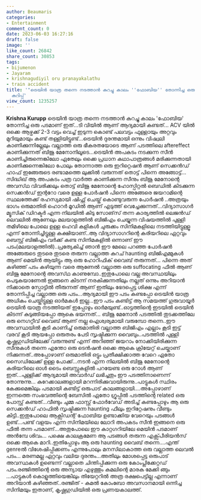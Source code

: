 ```yaml
---
author: Beaumaris
categories:
- Entertainment
comment_count: 0
date: 2023-06-03 16:27:16
draft: false
image: ''
like_count: 26842
share_count: 30853
tags:
- bijumenon
- Jayaram
- krishnagudiyil oru pranayakalathu
- train accident
title: '"ട്രെയിൻ യാത്ര തന്നെ നടത്താൻ കുറച്ചു കാലം ''ഫോബിയ'' തോന്നിച്ച ഒരു പടമാണ് ഇത്...",
  കുറിപ്പ്'
view_count: 1235257
---
```


**Krishna Kurupp** ട്രെയിൻ യാത്ര തന്നെ നടത്താൻ കുറച്ചു കാലം 'ഫോബിയ' തോന്നിച്ച ഒരു പടമാണ് ഇത്...ടി വിയിൽ ആണ് ആദ്യമായി കണ്ടത്... ACV യിൽ ഒക്കെ ആഴ്ചക്ക് 2-3 വട്ടം വെച്ച് ഇടുന്ന കൊണ്ട് പലവട്ടം ഫുള്ളായും അറ്റവും മുറിയുമായും കണ്ട് തള്ളിയിട്ടുണ്ട്...ട്രെയിൻ ദുരന്തമായി ഒന്നും വിഷ്വലി കാണിക്കുന്നില്ലേലും വല്ലാത്ത ഒരു ഭീകരതയോടെ ആണ് പടത്തിലെ aftereffect കാണിക്കുന്നത് ബിജു മേനോനിലൂടെ...ട്രെയിൻ അപകടം നടക്കുന്ന സീൻ കാണിച്ചിരുന്നെങ്കിലോ ഏതേലും ഒക്കെ പ്രധാന കഥാപാത്രങ്ങൾ മരിക്കുന്നതായി കാണിക്കുന്നെങ്കിലോ പോലും തോന്നാത്ത ഒരു ഇറിറ്റെഷൻ ആണ് സെക്കൻഡ് ഹാഫ് ഇങ്ങേരുടെ രണ്ടാമത്തെ ലുക്കിൽ വരുന്നത് തൊട്ട് പിന്നെ അങ്ങോട്ട്... സിദ്ധിഖ് ആ അപകടം പത്ര വാർത്ത കാണിക്കുന്ന സീനും ബിജു മേനോന്റെ അവസ്‌ഥ വിവരിക്കലും തൊട്ട് ബിജു മേനോന്റെ ഹോസ്പിറ്റൽ ബെഡിൽ കിടക്കുന്ന സെക്കൻഡ് ഇന്ററോ വരെ ഉള്ള പോർഷൻ പിന്നെ അങ്ങേരെ ജയറാമിന്റെ സ്ഥലത്തേക്ക് രഹസ്യമായി ഷിഫ്റ്റ് ചെയ്ത് കൊണ്ടുവരുന്ന പോർഷൻ ..അത്രയും ഭാഗം ഒരുമാതിരി ഹൊറർ മൂഡിൽ ആണ് എടുത്ത് വെച്ചേക്കുന്നത്...വിദ്യാസാഗർ മ്യൂസിക് ഡിറക്ടർ എന്ന നിലയിൽ കിടു സോങ്‌സ് തന്ന കാര്യത്തിൽ ലെജൻഡ് ലെവലിൽ ആണേലും മലയാളത്തിൽ ബിജിഎം ചെയ്യുന്ന വിഷയത്തിൽ പുള്ളി തമിഴിലെ പോലെ ഉള്ള ഹെവി കളികൾ ചുരുക്കം സിനിമകളിലെ നടത്തിയിട്ടുള്ളൂ എന്ന് തോന്നിച്ചിട്ടുള്ള കക്ഷിയാണ്..ആ വിദ്യാസാഗറിന്റെ കരിയറിലെ ഏറ്റവും ബെസ്റ്റ് ബിജിഎം വർക്ക് കണ്ട സിനിമകളിൽ ഒന്നാണ് ഈ പടം(മലയാളത്തിൽ)..പ്രത്യേകിച്ച് ഞാൻ ഈ മേലെ പറഞ്ഞ പോർഷൻ അങ്ങേരുടെ തുടരെ തുടരെ തരുന്ന വല്ലാത്ത കുറച് haunting ബിജിഎമ്മുകൾ ആണ് മെയിൻ ആയിട്ടും ആ ഒരു ഹോറിഫിക് വൈബ് തരുന്നത്... [](https://cdn.boolokam.com/articles/2023/06/dqdd.jpg)പിന്നെ അത് കഴിഞ്ഞ് പടം കഴിയുന്ന വരെ ആണേൽ വല്ലാത്ത ഒരു suffocating ഫീൽ ആണ് ബിജു മേനോന്റെ അവസ്‌ഥ കാണുമ്പോ..ഇതുപോലെ വല്ല അവസ്ഥയിലും പെടുകയാണേൽ ഇങ്ങനെ കിടന്ന് നരകിക്കുന്നതിലും നല്ലത് ഒന്നും അറിയാൻ നിക്കാതെ സ്പോട്ടിൽ തീരുന്നത് ആണ് ഇതിലും ഭേദപ്പെട്ട ശിക്ഷ എന്ന് തോന്നിപ്പിച്ച വല്ലാത്ത ഒരു പടം...ആദ്യമായി ഈ പടം കണ്ടപ്പോ ട്രെയിൻ യാത്ര അധികം ചെയ്തിട്ടുള്ള ഓർമകൾ ഇല്ല...ഈ പടം കണ്ടിട്ട് ആ സമയത്ത് ഗുരുവായൂർ ട്രെയിൻ യാത്ര നടത്തിയത് ഇപ്പോഴും ഓർമയുണ്ട്..ഓട്ടത്തിന്റെ ഇടയിൽ ട്രെയിൻ കിടന്ന് കുടുങ്ങിയപ്പോ ആകെ ഭയന്നത്... ബിജു മേനോൻ പടത്തിൽ തുടക്കത്തിലേ ഒരു നെഗറ്റീവ് വൈബ് ആണ് നല്ല ഐശ്വര്യമായി വരുമ്പോ തന്നെ..ഈ അവസ്ഥയിൽ കൂടി കാണിച്ച് ഒരുമാതിരി വല്ലാത്ത ബിജിഎം എല്ലാം കൂടി ഇട്ട് വരവ് കൂടി ആയപ്പോ ഒരുതരം പേടി സൃഷ്ടിക്കുന്ന വൈബും..പടത്തിൽ പുള്ളി കൃഷ്ണഗുഡിയിലേക്ക് വരുന്നുണ്ട് എന്ന് അറിഞ്ഞ് ജയറാം നോക്കിയിരിക്കുന്ന സീനുകൾ തന്നെ എന്തോ ഒരു ടെൻഷൻ ഒക്കെ ആകെ ക്രിയേറ്റ് ചെയ്താണ് നിക്കുന്നത്..അപ്പോഴാണ് ഒരുമാതിരി ഒട്ടും പ്രതീക്ഷിക്കാത്ത വേറെ ഏതോ സൈഡിലേക്ക് ഉള്ള പോക്ക്...നടൻ എന്ന നിലയിൽ ബിജു മേനോന്റെ കരിയറിലെ ഓൾ ടൈം ബെസ്റ്റുകളിൽ പറയേണ്ട ഒരു റോൾ ആണ് ഇത്...പുള്ളിക്ക് ആദ്യമായി അവാർഡ് ലഭിച്ചതും ഈ പടത്തിനാണെന്ന് തോന്നുന്നു... കുറേക്കാലങ്ങളായി മറന്നിരിക്കുവായിരുന്നു..പാട്ടുകൾ സ്ഥിരം കേക്കുമെങ്കിലും പടമായി കണ്ടിട്ട് ഒരുപാട് കാലങ്ങളായി....അപ്പോഴാണ് ഇന്നത്തെ സംഭവത്തിന്റെ ബേസിൽ ഏതോ ഗ്രൂപ്പിൽ പടത്തിന്റെ related ഒരു പോസ്റ്റ് കണ്ടത്...വീണ്ടും ചുമ്മ ഫാസ്റ്റ് ഫോർവേഡ് അടിച്ച് കണ്ടപ്പോഴും ആ ഒരു സെക്കൻഡ് ഹാഫിൽ സൃഷ്ടിക്കുന്ന haunting ഫീലും ഇറിറ്റേഷനും വീണ്ടും കിട്ടി..ഇതുപോലെ ആക്സിഡന്റ് ഫോബിയ ഉണ്ടാക്കിയ വേറെയും പടങ്ങൾ ഉണ്ട്...പണ്ട് വളയം എന്ന സിനിമയിലെ ലോറി അപകടം സീൻ ഇങ്ങനെ ഒരു ഫീൽ തന്ന പടമാണ്...അതുപോലെ ഈ കാറ്റഗറിയിലേ മെയിൻ പടമാണ് അൻമ്പേ ശിവം... പക്ഷെ കാലക്രമേണ ആ പടങ്ങൾ തരുന്ന എക്സ്പീരിയൻസ് ഒക്കെ ആകെ മാറി..ഇതിപ്പോഴും ആ ഒരു haunting വൈബ് തന്നെ....എന്ത് genreൽ വിശേഷിപ്പിക്കണം എന്നുപോലും മനസിലാകാത്ത ഒരു വല്ലാത്ത ലെവൽ പടം... മരണമല്ല ഏറ്റവും വലിയ ദുരന്തം...അതിലും മോശപ്പെട്ട ഒരുപാട് അവസ്ഥകൾ ഉണ്ടെന്ന് വല്ലാതെ ചിന്തിപ്പിക്കുന്ന ഒരു കോംപ്ലിക്കേറ്റഡ് പടം.രഞ്ജിത്തിന്റെ ഒരു അന്യായ എഴുത്തും കമലിന്റെ മാരക മേക്കി ങ്ങും ...പാട്ടുകൾ കൊളുത്തിയെങ്കിലും തിയേറ്ററിൽ അത്ര രക്ഷപെട്ടില്ല എന്നാണ് അറിയാൻ കഴിഞ്ഞത്..രഞ്ജിത് - കമൽ കോംബോ അവസാനമായി ഒന്നിച്ച സിനിമയും ഇതാണ്, കൃഷ്ണഗുഡിയിൽ ഒരു പ്രണയകാലത്ത്.